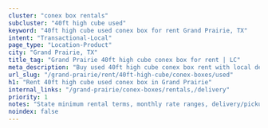 ```yaml
---
cluster: "conex box rentals"
subcluster: "40ft high cube used"
keyword: "40ft high cube used conex box for rent Grand Prairie, TX"
intent: "Transactional-Local"
page_type: "Location-Product"
city: "Grand Prairie, TX"
title_tag: "Grand Prairie 40ft high cube conex box for rent | LC"
meta_description: "Buy used 40ft high cube conex box rent with local delivery in Grand Prairie, TX. LC Container — local Since 2003. Request a fast quote today."
url_slug: "/grand-prairie/rent/40ft-high-cube/conex-boxes/used"
h1: "Rent 40ft high cube used conex box in Grand Prairie"
internal_links: "/grand-prairie/conex-boxes/rentals,/delivery"
priority: 1
notes: "State minimum rental terms, monthly rate ranges, delivery/pickup fees, service area."
noindex: false
---
```


<!-- TODO: Add unique city/inventory copy, images, and internal links here. -->
